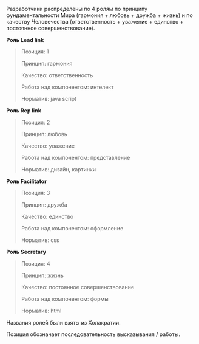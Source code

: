 Разработчики распределены по 4 ролям по принципу фундаментальности Мира (гармония + любовь + дружба + жизнь) и по качеству Человечества (ответственность + уважение + единство + постоянное совершенствование).

**Роль Lead link**
> Позиция: 1
> 
> Принцип: гармония
> 
> Качество: ответственность
> 
> Работа над компонентом: интелект
> 
> Норматив: java script

**Роль Rep link**
> Позиция: 2
> 
> Принцип: любовь
> 
> Качество: уважение
> 
> Работа над компонентом: представление
> 
> Норматив: дизайн, картинки

**Роль Facilitator**
> Позиция: 3
> 
> Принцип: дружба
> 
> Качество: единство
> 
> Работа над компонентом: оформление
> 
> Норматив: css

**Роль Secretary**
> Позиция: 4
> 
> Принцип: жизнь
> 
> Качество: постоянное совершенствование
> 
> Работа над компонентом: формы
> 
> Норматив: html

Названия ролей были взяты из Холакратии. 

Позиция обозначает последовательность высказывания / работы.